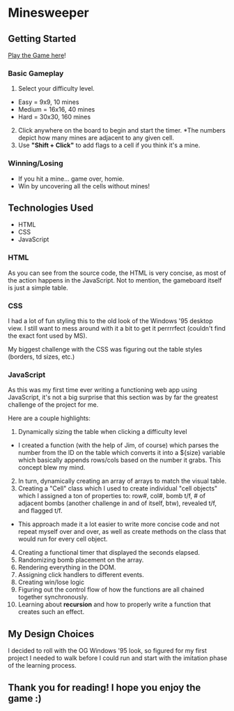 # Minesweeper


## Getting Started
[Play the Game here]()!

### Basic Gameplay
1. Select your difficulty level.
* Easy = 9x9, 10 mines
* Medium = 16x16, 40 mines
* Hard = 30x30, 160 mines
2. Click anywhere on the board to begin and start the timer.
*The numbers depict how many mines are adjacent to any given cell.
3. Use **"Shift + Click"** to add flags to a cell if you think it's a mine.


### Winning/Losing
* If you hit a mine... game over, homie.
* Win by uncovering all the cells without mines!

## Technologies Used
* HTML
* CSS
* JavaScript

### HTML
As you can see from the source code, the HTML is very concise, as most of the action happens in the JavaScript. Not to mention, the gameboard itself is just a simple table.

### CSS
I had a lot of fun styling this to the old look of the Windows '95 desktop view. I still want to mess around with it a bit to get it perrrrfect (couldn't find the exact font used by MS).

My biggest challenge with the CSS was figuring out the table styles (borders, td sizes, etc.)

### JavaScript
As this was my first time ever writing a functioning web app using JavaScript, it's not a big surprise that this section was by far the greatest challenge of the project for me. 

Here are a couple highlights:

1. Dynamically sizing the table when clicking a difficulty level
* I created a function (with the help of Jim, of course) which parses the number from the ID on the table which converts it into a ${size} variable which basically appends rows/cols based on the number it grabs. This concept blew my mind.
2. In turn, dynamically creating an array of arrays to match the visual table.
3. Creating a "Cell" class which I used to create individual "cell objects" which I assigned a ton of properties to: row#, col#, bomb t/f, # of adjacent bombs (another challenge in and of itself, btw), revealed t/f, and flagged t/f.
* This approach made it a lot easier to write more concise code and not repeat myself over and over, as well as create methods on the class that would run for every cell object.
4. Creating a functional timer that displayed the seconds elapsed.
5. Randomizing bomb placement on the array.
6. Rendering everything in the DOM.
7. Assigning click handlers to different events.
8. Creating win/lose logic
9. Figuring out the control flow of how the functions are all chained together synchronously.
10. Learning about **recursion** and how to properly write a function that creates such an effect.

## My Design Choices

I decided to roll with the OG Windows '95 look, so figured for my first project I needed to walk before I could run and start with the imitation phase of the learning process.

## Thank you for reading! I hope you enjoy the game :)
